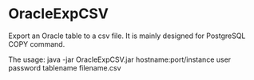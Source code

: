 OracleExpCSV
============

Export an Oracle table to a csv file.
It is mainly designed for PostgreSQL COPY command. 

The usage:
java -jar OracleExpCSV.jar hostname:port/instance user password tablename filename.csv